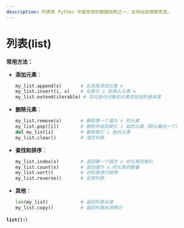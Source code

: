 ```yaml
---
description: 列表是 Python 中最常用的数据结构之一，支持动态增删改查。
---
```


# 列表(list)

**常用方法：**

*   **添加元素**：

    ```python
    my_list.append(x)       # 在末尾添加元素 x
    my_list.insert(i, x)    # 在索引 i 处插入元素 x
    my_list.extend(iterable) # 将可迭代对象的元素添加到列表末尾
    ```
*   **删除元素**：

    ```python
    my_list.remove(x)       # 删除第一个值为 x 的元素
    my_list.pop([i])        # 删除并返回索引 i 处的元素（默认最后一个）
    del my_list[i]          # 删除索引 i 处的元素
    my_list.clear()         # 清空列表
    ```
*   **查找和排序**：

    ```python
    my_list.index(x)        # 返回第一个值为 x 的元素的索引
    my_list.count(x)        # 返回值为 x 的元素的数量
    my_list.sort()          # 对列表进行排序
    my_list.reverse()       # 反转列表
    ```
*   **其他**：

    ```python
    len(my_list)            # 返回列表长度
    my_list.copy()          # 返回列表的浅拷贝
    ```

**`list():`**\


